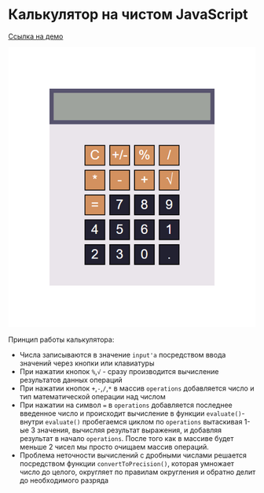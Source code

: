 # Калькулятор на чистом JavaScript

[Cсылка на демо](https://eduardvorsin.github.io/landing-pages/pet-projects/Calculator/index.html)

![Калькулятор](./images/calculator.jpg)

Принцип работы калькулятора:
- Числа записываются в значение `input'a` посредством ввода значений через кнопки или клавиатуры
- При нажатии кнопок `%`,`√` - сразу производится вычисление результатов данных операций
- При нажатии кнопок `+`,`-`,`/`,`*` в массив `operations` добавляется число и тип математической операции над числом
- При нажатии на символ `=` в `operations` добавляется последнее введенное число и происходит вычисление в функции `evaluate()`- внутри `evaluate()` пробегаемся циклом по `operations` вытаскивая 1-ые 3 значения, вычисляя результат выражения, и добавляя результат в начало `operations`. После того как в массиве будет меньше 2 чисел мы просто очищаем массив операций.
- Проблема неточности вычислений с дробными числами решается посредством функции `convertToPrecision()`, которая умножает число до целого, округляет по правилам округления и обратно делит до необходимого разряда

